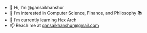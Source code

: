 - 👋 Hi, I’m @gansaikhanshur
- 👀 I’m interested in Computer Science, Finance, and Philosophy 📚
- 🌱 I’m currently learning Hex Arch
- 📫 Reach me at gansaikhanshur@gmail.com

<!---
gansaikhanshur/gansaikhanshur is a ✨ special ✨ repository because its `README.md` (this file) appears on your GitHub profile.
You can click the Preview link to take a look at your changes.
--->

